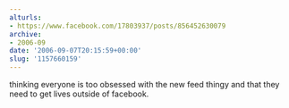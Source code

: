 ```yaml
---
alturls:
- https://www.facebook.com/17803937/posts/856452630079
archive:
- 2006-09
date: '2006-09-07T20:15:59+00:00'
slug: '1157660159'
---
```


thinking everyone is too obsessed with the new feed thingy and that they need to get lives outside of facebook.

